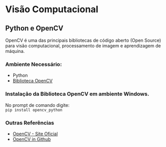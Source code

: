 # Visão Computacional
## Python e OpenCV

OpenCV é uma das principais bibliotecas de código aberto (Open Source) para visão computacional, processamento de imagem e aprendizagem de máquina.

### Ambiente Necessário:
* Python
* [Biblioteca OpenCV](#ancora1) 

<a id="ancora1"></a>
### Instalação da Biblioteca OpenCV em ambiente Windows. 
No prompt de comando digite:  
`pip install opencv_python`

### Outras Referências

* [OpenCV - Site Oficial](https://docs.opencv.org/3.4/d1/dfb/intro.html)
* [OpenCV in Github](https://github.com/opencv/opencv)